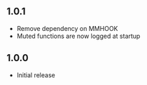 ## 1.0.1
- Remove dependency on MMHOOK
- Muted functions are now logged at startup
## 1.0.0
- Initial release